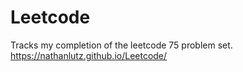 # Leetcode
Tracks my completion of the leetcode 75 problem set.
https://nathanlutz.github.io/Leetcode/
